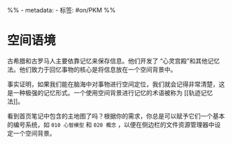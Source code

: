 %% - metadata:
	- 标签: #on/PKM %%
# 空间语境
古希腊和古罗马人主要依靠记忆来保存信息。他们开发了 “心灵宫殿”和其他记忆法。他们致力于回忆事物的核心是将信息放在一个空间背景中。

事实证明，如果我们能在脑海中对事物进行空间定位，我们就会记得非常清楚，这是一种极强的记忆形式。一个使用空间背景进行记忆的术语被称为 [[轨迹记忆法]]。

看到首页笔记中包含的主地图了吗？根据你的需求，你总是可以赋予它们一个基本的编号系统，如 `010 心智模型` 和 `020 概念` ，以便在侧边栏的文件资源管理器中设定一个空间背景。
